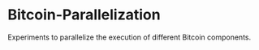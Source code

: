 # Bitcoin-Parallelization
Experiments to parallelize the execution of different Bitcoin components.
